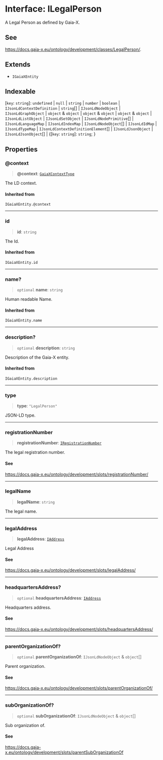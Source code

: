 # Interface: ILegalPerson

A Legal Person as defined by Gaia-X.

## See

https://docs.gaia-x.eu/ontology/development/classes/LegalPerson/.

## Extends

- `IGaiaXEntity`

## Indexable

\[`key`: `string`\]: `undefined` \| `null` \| `string` \| `number` \| `boolean` \| `IJsonLdContextDefinition` \| `string`[] \| `IJsonLdNodeObject` \| `IJsonLdGraphObject` \| `object` & `object` \| `object` & `object` \| `object` & `object` \| `IJsonLdListObject` \| `IJsonLdSetObject` \| `IJsonLdNodePrimitive`[] \| `IJsonLdLanguageMap` \| `IJsonLdIndexMap` \| `IJsonLdNodeObject`[] \| `IJsonLdIdMap` \| `IJsonLdTypeMap` \| `IJsonLdContextDefinitionElement`[] \| `IJsonLdJsonObject` \| `IJsonLdJsonObject`[] \| \{[`key`: `string`]: `string`; \}

## Properties

### @context

> **@context**: [`GaiaXContextType`](../type-aliases/GaiaXContextType.md)

The LD context.

#### Inherited from

`IGaiaXEntity.@context`

***

### id

> **id**: `string`

The Id.

#### Inherited from

`IGaiaXEntity.id`

***

### name?

> `optional` **name**: `string`

Human readable Name.

#### Inherited from

`IGaiaXEntity.name`

***

### description?

> `optional` **description**: `string`

Description of the Gaia-X entity.

#### Inherited from

`IGaiaXEntity.description`

***

### type

> **type**: `"LegalPerson"`

JSON-LD type.

***

### registrationNumber

> **registrationNumber**: [`IRegistrationNumber`](IRegistrationNumber.md)

The legal registration number.

#### See

https://docs.gaia-x.eu/ontology/development/slots/registrationNumber/

***

### legalName

> **legalName**: `string`

The legal name.

***

### legalAddress

> **legalAddress**: [`IAddress`](IAddress.md)

Legal Address

#### See

https://docs.gaia-x.eu/ontology/development/slots/legalAddress/

***

### headquartersAddress?

> `optional` **headquartersAddress**: [`IAddress`](IAddress.md)

Headquarters address.

#### See

https://docs.gaia-x.eu/ontology/development/slots/headquartersAddress/

***

### parentOrganizationOf?

> `optional` **parentOrganizationOf**: `IJsonLdNodeObject` & `object`[]

Parent organization.

#### See

https://docs.gaia-x.eu/ontology/development/slots/parentOrganizationOf/

***

### subOrganizationOf?

> `optional` **subOrganizationOf**: `IJsonLdNodeObject` & `object`[]

Sub organization of.

#### See

https://docs.gaia-x.eu/ontology/development/slots/parentSubOrganizationOf
